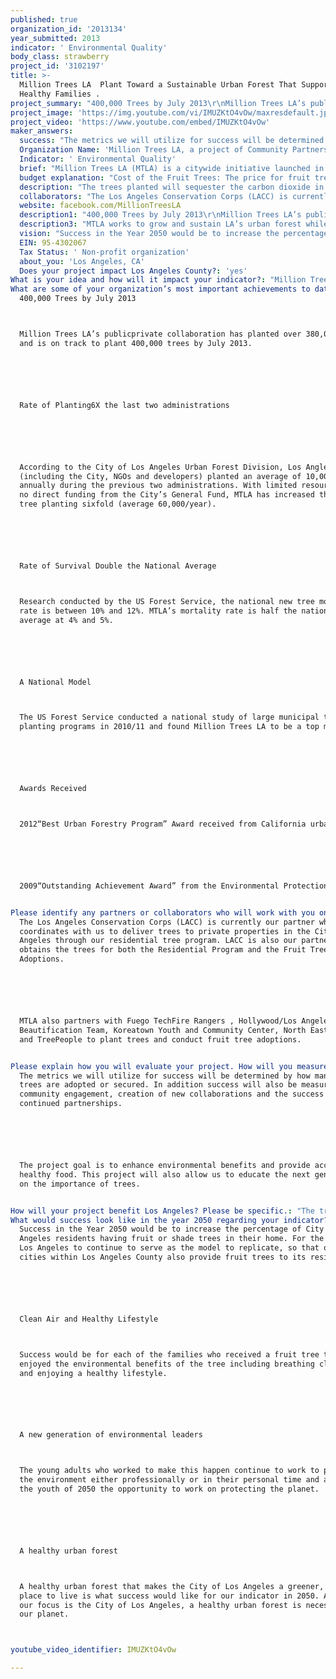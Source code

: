 ```yaml
---
published: true
organization_id: '2013134'
year_submitted: 2013
indicator: ' Environmental Quality'
body_class: strawberry
project_id: '3102197'
title: >-
  Million Trees LA  Plant Toward a Sustainable Urban Forest That Supports
  Healthy Families .
project_summary: "400,000 Trees by July 2013\r\nMillion Trees LA’s public-private collaboration has planted over 380,000 trees and is on track to plant 400,000 trees by July 2013. \r\n\r\nRate of Planting-6X the last two administrations\r\n\r\nAccording to the City of Los Angeles Urban Forest Division, Los Angles (including the City, NGOs and developers) planted an average of 10,000 trees annually during the previous two administrations. With limited resources and no direct funding from the City’s General Fund, MTLA has increased the annual tree planting six-fold (average 60,000/year).\r\n\r\nRate of Survival -Double the National Average\r\nResearch conducted by the US Forest Service, the national new tree mortality rate is between 10% and 12%. MTLA’s mortality rate is half the national average at 4% and 5%. \r\n\r\nA National Model\r\nThe US Forest Service conducted a national study of large municipal tree planting programs in 2010/11 and found Million Trees LA to be a top model. \r\n\r\nAwards Received\r\n2012-“Best Urban Forestry Program” Award received from California urban Council\r\n\r\n2009-“Outstanding Achievement Award” from the Environmental Protection Agency. \r\n"
project_image: 'https://img.youtube.com/vi/IMUZKtO4vOw/maxresdefault.jpg'
project_video: 'https://www.youtube.com/embed/IMUZKtO4vOw'
maker_answers:
  success: "The metrics we will utilize for success will be determined by how many fruit trees are adopted or secured. In addition success will also be measured by community engagement, creation of new collaborations and the success of continued partnerships. \r\n\r\nThe project goal is to enhance environmental benefits and provide access to healthy food. This project will also allow us to educate the next generation on the importance of trees. \r\n"
  Organization Name: 'Million Trees LA, a project of Community Partners'
  Indicator: ' Environmental Quality'
  brief: "Million Trees LA (MTLA) is a citywide initiative launched in September 2006 by Mayor Antonio R. Villaraigosa. MTLA is a collaborative effort of the City of Los Angeles, community groups, businesses and individuals, working together to plant and provide long-term stewardship of LA’s urban forest. Trees provide shade and save on energy costs, clean the air and help reduce green house gases that cause global warming, capture polluted urban runoff, improve water quality and add beauty to our neighborhoods.\r\n\r\n\r\nMillion Trees LA would like to have a series of fruit tree adoptions with a focus on food deserts and deliver fruit trees to people who live or own property within the City of Los Angeles. A fruit tree adoption is where tress are available for free to be planted on residential properties and people are provided information on to plant and care for trees. People adopt a tree and pledge to plant it on their private property. In addition to the environmental benefits of fruit trees, such as improving air quality, fruit trees give people access to healthy food that they grow. \r\n\r\nIt is important for everyone to have access to healthy food options, such as fruit. People’s geographic area should not prevent them from having fresh, healthy food. By providing fruit trees in the City of Los Angeles, including food deserts, we are giving people the opportunity to improve their health and help the environment. \r\n\r\nGiving away fruit trees either at fruit trees adoptions or by delivering the fruit trees to residential properties for planting, gives people access to fresh, healthy foods while planting a tree that will reduce greenhouse gases, help them save energy by providing shade and capture storm water to replenish groundwater tables. Locally grown food also reduces any pollution emitted by the transportation of fruit from far away places. This will also provide people with the ability to add green space where they live. \r\n\r\nThere are also social benefits provided by trees. More than 8% of children in Los Angeles-217,000- suffer from asthma. Studies have shown that an increase in tree-lined streets could lower that number by 25%. Research presented at the American Association for the Advancement of Science Conference in Chicago showed that the presence of trees could cut crime by as much as 7%. \r\n\r\nSpecific Activities:\r\n(1)\tMTLA will work with our partners to coordinate and host a series of fruit tree adoptions and to manage the delivery of the fruit trees to private property located in the City of Los Angeles \r\n(2)\tMTLA will work with our partners and community organizations to conduct community outreach and inform people of the availability of the free fruit trees.\r\n(3)\tMTLA will conduct outreach to community organizations and businesses to secure sites to do the fruit tree adoptions, focusing on food deserts.\r\n(4)\t Door to door canvassing before the fruit tree adoption will take place in the geographic area around the fruit tree adoption site.\r\n(5)\tOur goal is to adopt or deliver to homes 1000 (5 gallon) fruit trees.\r\n(6)\tIn order to adopt 1000 fruit trees we will need to have 5 fruit tree adoptions. The adoptions would take place during the June 2013-December 2013 grant period. \r\n(7)\t5 gallon fruit trees will made available for MTLA’s Residential Tree Program, so residents of the City of Los Angeles can obtain free fruit trees to be planted on their private property. The tree will be delivered to them with the instructions and the materials needed to plant the tree. \r\n\r\nMillion Trees LA is currently able to deliver free shade trees to people who live or own property in the City of Los Angeles through our Residential Tree Program. With the support of this grant we can expand the Residential Tree Program to include fruit trees and have fruit tree adoptions focused in food deserts in the City of Los Angeles. This will give people access to healthy foods and reduce their energy costs. \r\n"
  budget explanation: "Cost of the Fruit Trees: The price for fruit trees varies between $15-$25. This budget reflects a project of 1000 trees at $25. If we are able to obtain trees for $15 a tree then our project will be contain more trees. \r\n\r\nDelivery, coordination, ordering, indexing: The fruit trees will be ordered by our partner/contractor who receives the trees into the nursery. Million Trees LA will contract with non-governmental organization planting partners, who will receive funds for coordinating and indexing of trees. They will also maintain the trees until the date of adoption or residential delivery. This provides our partners with the opportunity to hire for green jobs.\r\n\r\nDelivery of tree and materials for tree adoption or residential program: This budget reflects the cost to deliver the trees to the site of the fruit tree adoption and to residential properties. \r\n\r\nMaterials for trees: In order to properly plant a tree, materials are needed. These materials include stakes, ties, and fertilizer tablets, which will be provided to the individual adopting the tree.\r\n\r\nCanvassing: This budget reflects the cost of a 5 person team who will do door-to-door canvassing to inform people who live near the adoption site when the fruit tree adoption will be taking place. This is another way we are creating green jobs.\r\n\r\nGrant Management & Administration: 9% reflects Million Trees LA’s fiscal agent’s fee to administer this grant.\r\n\r\nProject Management & Administration: Budget also reflects the following: staff time for coordinating with sites for the fruit tree adoptions and processing tree requests; production of materials that will inform people how to plant a tree and educate them on the benefits of trees; office supplies or other items that will be necessary for the successful completion of this project.  \r\n\r\nItem\t                        Unit\t             Unit Cost\t             Qty\t          Total\r\nFruit Trees                     1\t                    $25\t               1000\t $25,000.00\r\nDelivery,                   \r\ncoordination, \r\nordering, etc                per tree\t            $25\t               1000\t$25,000.00\r\nDelivery of \r\ntree and materials      per tree\t             $21              \t1000\t$21,000.00\r\n\r\nMaterials for trees\tper tree\t               $4\t                 1000\t$4,000.00    \r\n\r\nCanvassing\t                 per day\t             $1,120\t                5          \t$5,600\r\n                                                                                              Sub-total\t      $80,600 \r\n\r\nAdministrative                                                 9% of grant                       $9,000                                                 \r\nOverhead\r\n\r\nProject Management & \r\nAdministration                                                9% of grant\t                 $9,000\r\n                                                                                             Sub-total\t       $18,000\r\nGrand Total \t$98,600 for 1000 trees.\r\n"
  description: "The trees planted will sequester the carbon dioxide in the air and provide oxygen to breathe. A total of 300 trees can counter balance the amount of pollution one person produces in a lifetime. Trees shade our homes. This saves energy, so people who adopt these fruit trees will receive energy savings.\r\n\r\nTress raise ground water tables and are useful in helping to capture, filter, and restore rainwater to the groundwater table.\r\n\r\nTrees provide many benefits including: \r\n\r\n•\tMore than 8% of children in Los Angeles – 217,000 – suffer from asthma. Studies have shown that an increase in tree-lined streets could lower that number by almost 25%. \r\n\r\n•\tResearch presented at the American Association for the Advancement of Science conference (AAAS) in Chicago showed that the presence of trees could cut crime by as much as 7% \r\n\r\n•\tTwo University of Illinois researchers (Kuo and Sullivan) studied how well residents of the Chicago Robert Taylor Housing Project (the largest public housing development in the world) were doing in their daily lives based upon the amount of were fewer contact they had with trees and came to the following conclusions: there are fewer reports of physical violence in homes that had trees outside the buildings. Of the residents interviewed, 14% of residents living in barren conditions have threatened to use a knife or gun against their children\r\n\r\nThese fruit trees will provide benefits to each individual or family who plants them beyond the environmental benefits that everyone who breathes air in Los Angeles will receive. They will be able to grow their own food. For some families, these fruit trees may be the only access to fresh, healthy food that they have. Fruit trees will help adults and children incorporate healthier foods into their diet. \r\n\r\nOne example of a food desert is South Los Angeles. According to the Community Health Council’s South Los Angeles Health Equity Scorecard, there is 0.10 supermarkets per square mile over 44,000 square feet in size.\r\n"
  collaborators: "The Los Angeles Conservation Corps (LACC) is currently our partner who coordinates with us to deliver trees to private properties in the City of Los Angeles through our residential tree program. LACC is also our partner who obtains the trees for both the Residential Program and the Fruit Tree Adoptions. \r\n\r\nMTLA also partners with Fuego Tech-Fire Rangers , Hollywood/Los Angeles Beautification Team, Koreatown Youth and Community Center, North East Trees, and TreePeople to plant trees and conduct fruit tree adoptions. \r\n"
  website: facebook.com/MillionTreesLA
  description1: "400,000 Trees by July 2013\r\nMillion Trees LA’s public-private collaboration has planted over 380,000 trees and is on track to plant 400,000 trees by July 2013. \r\n\r\nRate of Planting-6X the last two administrations\r\n\r\nAccording to the City of Los Angeles Urban Forest Division, Los Angles (including the City, NGOs and developers) planted an average of 10,000 trees annually during the previous two administrations. With limited resources and no direct funding from the City’s General Fund, MTLA has increased the annual tree planting six-fold (average 60,000/year).\r\n\r\nRate of Survival -Double the National Average\r\nResearch conducted by the US Forest Service, the national new tree mortality rate is between 10% and 12%. MTLA’s mortality rate is half the national average at 4% and 5%. \r\n\r\nA National Model\r\nThe US Forest Service conducted a national study of large municipal tree planting programs in 2010/11 and found Million Trees LA to be a top model. \r\n\r\nAwards Received\r\n2012-“Best Urban Forestry Program” Award received from California urban Council\r\n\r\n2009-“Outstanding Achievement Award” from the Environmental Protection Agency. \r\n"
  description3: "MTLA works to grow and sustain LA’s urban forest while investing in our communities, and in order to be successful we must function as a collaborative. Our success is based on our collaboration and partnerships. The unique collaboration between Los Angeles City departments, the non-profit world, and businesses has allowed us to continue to grow the program in the midst of municipal budget reductions. \r\n\r\nWe all work together to make sure the Los Angeles has a healthy urban forest and to provide environmental benefits for generations of Angelenos.\r\n\r\nMTLA’s partners employ youth to be part of this program.  Not only through our partnerships are we creating green jobs, we are also building the next generation of green leaders who will continue the work of greening the planet. \r\n"
  vision: "Success in the Year 2050 would be to increase the percentage of City of Los Angeles residents having fruit or shade trees in their home. For the City of Los Angeles to continue to serve as the model to replicate, so that other cities within Los Angeles County also provide fruit trees to its residents.\r\n\r\nClean Air and Healthy Lifestyle \r\nSuccess would be for each of the families who received a fruit tree to have enjoyed the environmental benefits of the tree including breathing cleaner air and enjoying a healthy lifestyle. \r\n\r\nA new generation of environmental leaders\r\nThe young adults who worked to make this happen continue to work to protect the environment either professionally or in their personal time and are giving the youth of 2050 the opportunity to work on protecting the planet. \r\n\r\nA healthy urban forest\r\nA healthy urban forest that makes the City of Los Angeles a greener, healthier place to live is what success would like for our indicator in 2050. Although our focus is the City of Los Angeles, a healthy urban forest is necessary for our planet.\r\n"
  EIN: 95-430206​7
  Tax Status: ' Non-profit organization'
  about_you: 'Los Angeles, CA'
  Does your project impact Los Angeles County?: 'yes'
What is your idea and how will it impact your indicator?: "Million Trees LA (MTLA) is a citywide initiative launched in September 2006 by Mayor Antonio R. Villaraigosa. MTLA is a collaborative effort of the City of Los Angeles, community groups, businesses and individuals, working together to plant and provide longterm stewardship of LA’s urban forest. Trees provide shade and save on energy costs, clean the air and help reduce green house gases that cause global warming, capture polluted urban runoff, improve water quality and add beauty to our neighborhoods.\n\n\n\n\n\n\n\n\nMillion Trees LA would like to have a series of fruit tree adoptions with a focus on food deserts and deliver fruit trees to people who live or own property within the City of Los Angeles. A fruit tree adoption is where tress are available for free to be planted on residential properties and people are provided information on to plant and care for trees. People adopt a tree and pledge to plant it on their private property. In addition to the environmental benefits of fruit trees, such as improving air quality, fruit trees give people access to healthy food that they grow. \n\n\n\n\n\nIt is important for everyone to have access to healthy food options, such as fruit. People’s geographic area should not prevent them from having fresh, healthy food. By providing fruit trees in the City of Los Angeles, including food deserts, we are giving people the opportunity to improve their health and help the environment. \n\n\n\n\n\nGiving away fruit trees either at fruit trees adoptions or by delivering the fruit trees to residential properties for planting, gives people access to fresh, healthy foods while planting a tree that will reduce greenhouse gases, help them save energy by providing shade and capture storm water to replenish groundwater tables. Locally grown food also reduces any pollution emitted by the transportation of fruit from far away places. This will also provide people with the ability to add green space where they live. \n\n\n\n\n\nThere are also social benefits provided by trees. More than 8% of children in Los Angeles217,000 suffer from asthma. Studies have shown that an increase in treelined streets could lower that number by 25%. Research presented at the American Association for the Advancement of Science Conference in Chicago showed that the presence of trees could cut crime by as much as 7%. \n\n\n\n\n\nSpecific Activities:\n\n\n(1)\tMTLA will work with our partners to coordinate and host a series of fruit tree adoptions and to manage the delivery of the fruit trees to private property located in the City of Los Angeles \n\n\n(2)\tMTLA will work with our partners and community organizations to conduct community outreach and inform people of the availability of the free fruit trees.\n\n\n(3)\tMTLA will conduct outreach to community organizations and businesses to secure sites to do the fruit tree adoptions, focusing on food deserts.\n\n\n(4)\t Door to door canvassing before the fruit tree adoption will take place in the geographic area around the fruit tree adoption site.\n\n\n(5)\tOur goal is to adopt or deliver to homes 1000 (5 gallon) fruit trees.\n\n\n(6)\tIn order to adopt 1000 fruit trees we will need to have 5 fruit tree adoptions. The adoptions would take place during the June 2013December 2013 grant period. \n\n\n(7)\t5 gallon fruit trees will made available for MTLA’s Residential Tree Program, so residents of the City of Los Angeles can obtain free fruit trees to be planted on their private property. The tree will be delivered to them with the instructions and the materials needed to plant the tree. \n\n\n\n\n\nMillion Trees LA is currently able to deliver free shade trees to people who live or own property in the City of Los Angeles through our Residential Tree Program. With the support of this grant we can expand the Residential Tree Program to include fruit trees and have fruit tree adoptions focused in food deserts in the City of Los Angeles. This will give people access to healthy foods and reduce their energy costs. \n\n\n"
What are some of your organization’s most important achievements to date?: >+
  400,000 Trees by July 2013



  Million Trees LA’s publicprivate collaboration has planted over 380,000 trees
  and is on track to plant 400,000 trees by July 2013. 






  Rate of Planting6X the last two administrations






  According to the City of Los Angeles Urban Forest Division, Los Angles
  (including the City, NGOs and developers) planted an average of 10,000 trees
  annually during the previous two administrations. With limited resources and
  no direct funding from the City’s General Fund, MTLA has increased the annual
  tree planting sixfold (average 60,000/year).






  Rate of Survival Double the National Average



  Research conducted by the US Forest Service, the national new tree mortality
  rate is between 10% and 12%. MTLA’s mortality rate is half the national
  average at 4% and 5%. 






  A National Model



  The US Forest Service conducted a national study of large municipal tree
  planting programs in 2010/11 and found Million Trees LA to be a top model. 






  Awards Received



  2012“Best Urban Forestry Program” Award received from California urban Council






  2009“Outstanding Achievement Award” from the Environmental Protection Agency. 


Please identify any partners or collaborators who will work with you on this project.: >+
  The Los Angeles Conservation Corps (LACC) is currently our partner who
  coordinates with us to deliver trees to private properties in the City of Los
  Angeles through our residential tree program. LACC is also our partner who
  obtains the trees for both the Residential Program and the Fruit Tree
  Adoptions. 






  MTLA also partners with Fuego TechFire Rangers , Hollywood/Los Angeles
  Beautification Team, Koreatown Youth and Community Center, North East Trees,
  and TreePeople to plant trees and conduct fruit tree adoptions. 


Please explain how you will evaluate your project. How will you measure success?: >+
  The metrics we will utilize for success will be determined by how many fruit
  trees are adopted or secured. In addition success will also be measured by
  community engagement, creation of new collaborations and the success of
  continued partnerships. 






  The project goal is to enhance environmental benefits and provide access to
  healthy food. This project will also allow us to educate the next generation
  on the importance of trees. 


How will your project benefit Los Angeles? Please be specific.: "The trees planted will sequester the carbon dioxide in the air and provide oxygen to breathe. A total of 300 trees can counter balance the amount of pollution one person produces in a lifetime. Trees shade our homes. This saves energy, so people who adopt these fruit trees will receive energy savings.\n\n\n\n\n\nTress raise ground water tables and are useful in helping to capture, filter, and restore rainwater to the groundwater table.\n\n\n\n\n\nTrees provide many benefits including: \n\n\n\n\n\n*\tMore than 8% of children in Los Angeles — 217,000 — suffer from asthma. Studies have shown that an increase in treelined streets could lower that number by almost 25%. \n\n\n\n\n\n*\tResearch presented at the American Association for the Advancement of Science conference (AAAS) in Chicago showed that the presence of trees could cut crime by as much as 7% \n\n\n\n\n\n*\tTwo University of Illinois researchers (Kuo and Sullivan) studied how well residents of the Chicago Robert Taylor Housing Project (the largest public housing development in the world) were doing in their daily lives based upon the amount of were fewer contact they had with trees and came to the following conclusions: there are fewer reports of physical violence in homes that had trees outside the buildings. Of the residents interviewed, 14% of residents living in barren conditions have threatened to use a knife or gun against their children\n\n\n\n\n\nThese fruit trees will provide benefits to each individual or family who plants them beyond the environmental benefits that everyone who breathes air in Los Angeles will receive. They will be able to grow their own food. For some families, these fruit trees may be the only access to fresh, healthy food that they have. Fruit trees will help adults and children incorporate healthier foods into their diet. \n\n\n\n\n\nOne example of a food desert is South Los Angeles. According to the Community Health Council’s South Los Angeles Health Equity Scorecard, there is 0.10 supermarkets per square mile over 44,000 square feet in size.\n\n\n"
What would success look like in the year 2050 regarding your indicator?: >+
  Success in the Year 2050 would be to increase the percentage of City of Los
  Angeles residents having fruit or shade trees in their home. For the City of
  Los Angeles to continue to serve as the model to replicate, so that other
  cities within Los Angeles County also provide fruit trees to its residents.






  Clean Air and Healthy Lifestyle 



  Success would be for each of the families who received a fruit tree to have
  enjoyed the environmental benefits of the tree including breathing cleaner air
  and enjoying a healthy lifestyle. 






  A new generation of environmental leaders



  The young adults who worked to make this happen continue to work to protect
  the environment either professionally or in their personal time and are giving
  the youth of 2050 the opportunity to work on protecting the planet. 






  A healthy urban forest



  A healthy urban forest that makes the City of Los Angeles a greener, healthier
  place to live is what success would like for our indicator in 2050. Although
  our focus is the City of Los Angeles, a healthy urban forest is necessary for
  our planet.



youtube_video_identifier: IMUZKtO4vOw

---
```

